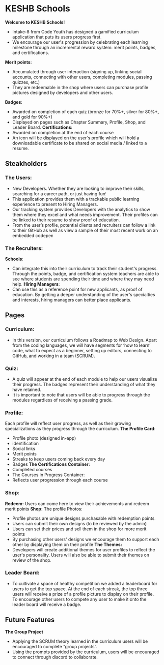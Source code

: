 # KESHB Schools
**Welcome to KESHB Schools!**
* Intake-8 from Code Youth has designed a gamified curriculum application that puts its users progress first.
* We encourage our user's progression by celebrating each learning milestone through an incremental reward system: merit points, badges, and certifications.

**Merit points:**
* Accumulated through user interaction (signing up, linking social accounts, connecting with other users, completing modules, passing quizzes, etc.)
* They are redeemable in the shop where users can purchase profile pictures designed by developers and other users.

**Badges:**
* Awarded on completion of each quiz (bronze for 70%+, silver for 80%+, and gold for 90%+)
* Displayed on pages such as Chapter Summary, Profile, Shop, and Leader Board.
**Certifications:**
* Awarded on completion at the end of each course 
* An icon will be displayed on the user's profile which will hold a downloadable certificate to be shared on social media / linked to a resume.



## Steakholders

### The Users:
* New Developers. Whether they are looking to improve their skills, searching for a career path, or just having fun!
* This application provides them with a trackable public learning experience to present to Hiring Managers.
* Our tracking system provides Developers with the analytics to show them where they excel and what needs improvement. Their profiles can be linked to their resume to show proof of education.
* From the user’s profile, potential clients and recruiters can follow a link to their GitHub as well as view a sample of their most recent work on an embedded codepen

### The Recruiters:
**Schools:**
* Can integrate this into their curriculum to track their student's progress. Through the points, badge, and certification system teachers are able to see where students are spending their time and where they may need help.
**Hiring Managers:**
* Can use this as a reference point for new applicants, as proof of education.
By getting a deeper understanding of the user's specialties and interests, hiring managers can better place applicants.

## Pages

### Curriculum:
* In this version, our curriculum follows a Roadmap to Web Design. Apart from the coding languages, we will have segments for ‘how to learn’ code,  what to expect as a beginner, setting up editors, connecting to GitHub, and working in a team (SCRUM).

### Quiz:
* A quiz will appear at the end of each module to help our users visualize their progress. The badges represent their understanding of what they have retained. 
* It is important to note that users will be able to progress through the modules regardless of receiving a passing grade.

### Profile:
Each profile will reflect user progress, as well as their growing specializations as they progress through the curriculum.
**The Profile Card:**
* Profile photo (designed in-app)
* identification
* Social links
* Merit points
* Streaks to keep users coming back every day
* Badges
**The Certifications Container:**
* Completed courses
* The Courses in Progress Container:
* Reflects user progression through each course

### Shop:
**Redeem:**
Users can come here to view their achievements and redeem merit points
**Shop:**
The profile Photos:
* Profile photos are unique designs purchasable with redemption points.
* Users can submit their own designs (to be reviewed by the admin)
* Users can set their prices and sell them in the shop for more merit points
* By purchasing other users' designs we encourage them to support each other by displaying them on their profile
**The Themes:**
* Developers will create additional themes for user profiles to reflect the user's personality. Users will also be able to submit their themes on review of the shop.


### Leader Board:
* To cultivate a space of healthy competition we added a leaderboard for users to get the top space. At the end of each streak, the top three users will receive a prize of a profile picture to display on their profile. To encourage other users to compete any user to make it onto the leader board will receive a badge.

## Future Features
**The Group Project**
* Applying the SCRUM theory learned in the curriculum users will be encouraged to complete “group projects”. 
* Using the prompts provided by the curriculum, users will be encouraged to connect through discord to collaborate. 
